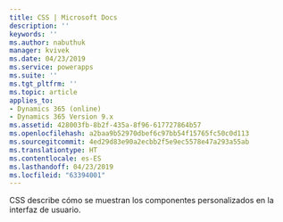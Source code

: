 ```yaml
---
title: CSS | Microsoft Docs
description: ''
keywords: ''
ms.author: nabuthuk
manager: kvivek
ms.date: 04/23/2019
ms.service: powerapps
ms.suite: ''
ms.tgt_pltfrm: ''
ms.topic: article
applies_to:
- Dynamics 365 (online)
- Dynamics 365 Version 9.x
ms.assetid: 428003fb-8b2f-435a-8f96-617727864b57
ms.openlocfilehash: a2baa9b52970dbef6c97bb54f15765fc50c0d113
ms.sourcegitcommit: 4ed29d83e90a2ecbb2f5e9ec5578e47a293a55ab
ms.translationtype: HT
ms.contentlocale: es-ES
ms.lasthandoff: 04/23/2019
ms.locfileid: "63394001"
---
```

CSS describe cómo se muestran los componentes personalizados en la interfaz de usuario.
